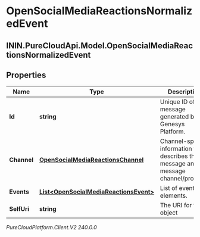 # OpenSocialMediaReactionsNormalizedEvent

## ININ.PureCloudApi.Model.OpenSocialMediaReactionsNormalizedEvent

## Properties

|Name | Type | Description | Notes|
|------------ | ------------- | ------------- | -------------|
| **Id** | **string** | Unique ID of the message generated by Genesys Platform. | [optional] |
| **Channel** | [**OpenSocialMediaReactionsChannel**](OpenSocialMediaReactionsChannel) | Channel-specific information that describes the message and the message channel/provider. | |
| **Events** | [**List&lt;OpenSocialMediaReactionsEvent&gt;**](OpenSocialMediaReactionsEvent) | List of event elements. | |
| **SelfUri** | **string** | The URI for this object | [optional] |



_PureCloudPlatform.Client.V2 240.0.0_
